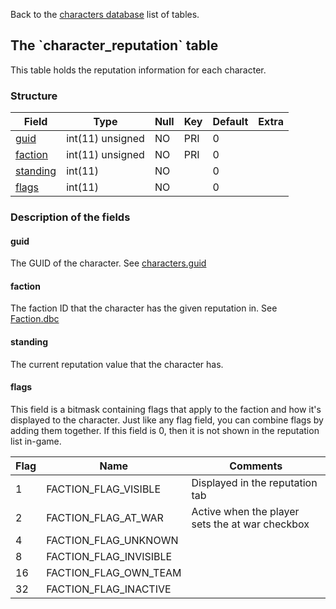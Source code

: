 Back to the [characters database](charactersdb_struct) list of tables.

The \`character\_reputation\` table
-----------------------------------

This table holds the reputation information for each character.

### Structure

| **Field**                                 | **Type**         | **Null** | **Key** | **Default** | **Extra** |
|-------------------------------------------|------------------|----------|---------|-------------|-----------|
| [guid](Character_reputation#guid)         | int(11) unsigned | NO       | PRI     | 0           |           |
| [faction](Character_reputation#faction)   | int(11) unsigned | NO       | PRI     | 0           |           |
| [standing](Character_reputation#standing) | int(11)          | NO       |         | 0           |           |
| [flags](Character_reputation#flags)       | int(11)          | NO       |         | 0           |           |

### Description of the fields

#### guid

The GUID of the character. See [characters.guid](characters#guid)

#### faction

The faction ID that the character has the given reputation in. See [Faction.dbc](Faction.dbc)

#### standing

The current reputation value that the character has.

#### flags

This field is a bitmask containing flags that apply to the faction and how it's displayed to the character. Just like any flag field, you can combine flags by adding them together. If this field is 0, then it is not shown in the reputation list in-game.

| Flag | Name                     | Comments                                        |
|------|--------------------------|-------------------------------------------------|
| 1    | FACTION\_FLAG\_VISIBLE   | Displayed in the reputation tab                 |
| 2    | FACTION\_FLAG\_AT\_WAR   | Active when the player sets the at war checkbox |
| 4    | FACTION\_FLAG\_UNKNOWN   |                                                 |
| 8    | FACTION\_FLAG\_INVISIBLE |                                                 |
| 16   | FACTION\_FLAG\_OWN\_TEAM |                                                 |
| 32   | FACTION\_FLAG\_INACTIVE  |                                                 |


